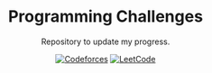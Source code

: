 <div align="center"> 
  
  # Programming Challenges

</div >
<div align="center">
  Repository to update my progress.
  

[![Codeforces](https://img.shields.io/badge/Codeforces-%236D42DC.svg?logo=Codeforces&logoColor=white)](https://codeforces.com/profile/yinlen)
[![LeetCode](https://img.shields.io/badge/LeetCode-%23FFA116.svg?logo=LeetCode&logoColor=white)](https://www.leetcode.com/yinwm88)

</div>
